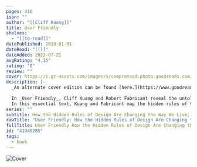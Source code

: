 ```yaml
---
pages: 416
isbn: ""
author: "[[Cliff Kuang]]"
title: User Friendly
shelves:
  - "[[to-read]]"
datePublished: 2019-01-01
dateRead: "[[]]"
dateAdded: 2023-07-21
avgRating: "4.15"
rating: "0"
review: ""
cover: https://i.gr-assets.com/images/S/compressed.photo.goodreads.com/books/1568399910l/41940285.jpg
description: |-
  _An alternate cover edition can be found [here.](https://www.goodreads.com/book/show/58607347-user-friendly)_  
    
  In _User Friendly_, Cliff Kuang and Robert Fabricant reveal the untold story of a paradigm that quietly rules our modern lives: the assumption that machines should anticipate what we need. Spanning over a century of sweeping changes, from women's rights to the Great Depression to World War II to the rise of the digital era, this book unpacks the ways in which the world has been--and continues to be--remade according to the principles of the once-obscure discipline of user-experience design.  
  In this essential text, Kuang and Fabricant map the hidden rules of the designed world and shed light on how those rules have caused our world to change--an underappreciated but essential history that's pieced together for the first time. Combining the expertise and insight of a leading journalist and a pioneering designer, _User Friendly_ provides a definitive, thoughtful, and practical perspective on a topic that has rapidly gone from arcane to urgent to inescapable. In _User Friendly_, Kuang and Fabricant tell the whole story for the first time--and you'll never interact with technology the same way again.
series: ""
subtitle: How the Hidden Rules of Design Are Changing the Way We Live, Work, and Play
rawTitle: "User Friendly: How the Hidden Rules of Design Are Changing the Way We Live, Work, and Play"
fullTitle: User Friendly How the Hidden Rules of Design Are Changing the Way We Live Work and Play
id: "41940285"
tags:
  - book
---
```

![Cover](https:&#x2F;&#x2F;i.gr-assets.com&#x2F;images&#x2F;S&#x2F;compressed.photo.goodreads.com&#x2F;books&#x2F;1568399910l&#x2F;41940285.jpg)
